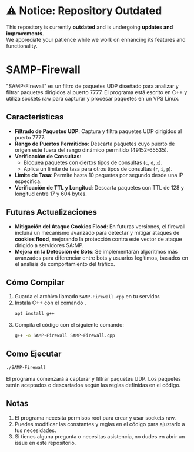 # ⚠️ **Notice: Repository Outdated**

This repository is currently **outdated** and is undergoing **updates and improvements**.  
We appreciate your patience while we work on enhancing its features and functionality.

# SAMP-Firewall

"SAMP-Firewall" es un filtro de paquetes UDP diseñado para analizar y filtrar paquetes dirigidos al puerto 7777. El programa está escrito en C++ y utiliza sockets raw para capturar y procesar paquetes en un VPS Linux. 

## Características

- **Filtrado de Paquetes UDP**: Captura y filtra paquetes UDP dirigidos al puerto 7777.
- **Rango de Puertos Permitidos**: Descarta paquetes cuyo puerto de origen esté fuera del rango dinámico permitido (49152-65535).
- **Verificación de Consultas**: 
  - Bloquea paquetes con ciertos tipos de consultas (`c`, `d`, `x`).
  - Aplica un límite de tasa para otros tipos de consultas (`r`, `i`, `p`).
- **Límite de Tasa**: Permite hasta 10 paquetes por segundo desde una IP específica.
- **Verificación de TTL y Longitud**: Descarta paquetes con TTL de 128 y longitud entre 17 y 604 bytes.

## Futuras Actualizaciones

- **Mitigación del Ataque Cookies Flood**: En futuras versiones, el firewall incluirá un mecanismo avanzado para detectar y mitigar ataques de **cookies flood**, mejorando la protección contra este vector de ataque dirigido a servidores SA:MP.
- **Mejora en la Detección de Bots**: Se implementarán algoritmos más avanzados para diferenciar entre bots y usuarios legítimos, basados en el análisis de comportamiento del tráfico.

## Cómo Compilar

1. Guarda el archivo llamado `SAMP-Firewall.cpp` en tu servidor.
2. Instala C++ con el comando .
    ```bash
    apt install g++
3. Compila el código con el siguiente comando:
   ```bash
   g++ -o SAMP-Firewall SAMP-Firewall.cpp

## Como Ejecutar
   ```bash
   ./SAMP-Firewall
   ```
El programa comenzará a capturar y filtrar paquetes UDP. Los paquetes serán aceptados o descartados según las reglas definidas en el código.


## Notas
1. El programa necesita permisos root para crear y usar sockets raw.
2. Puedes modificar las constantes y reglas en el código para ajustarlo a tus necesidades.
3. Si tienes alguna pregunta o necesitas asistencia, no dudes en abrir un issue en este repositorio.


